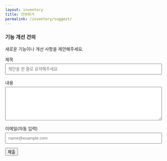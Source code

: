 ```yaml
---
layout: inventory
title: 건의하기
permalink: /inventory/suggest/
---
```


### 기능 개선 건의

새로운 기능이나 개선 사항을 제안해주세요.

<form id="suggest-form" action="https://formsubmit.co/captain@goolzy.com" method="POST" style="max-width:600px;">
  <input type="hidden" name="_template" value="table">
  <input type="hidden" name="_subject" id="suggest_subject" value="[기능 제안] 제출">
  <input type="hidden" name="Category" value="기능 제안">
  <input type="hidden" name="_next" value="{{ '/inventory/suggest/?success=1' | absolute_url }}">
  <input type="text" name="website" style="display:none" tabindex="-1" autocomplete="off">
  <label style="display:block; margin-bottom:1rem;">
    제목
    <input type="text" name="Title" id="suggest_title" required style="width:100%; padding:.5rem; margin-top:.25rem;" placeholder="제안을 한 줄로 요약해주세요">
  </label>
  
  <label style="display:block; margin-bottom:1rem;">
    내용
    <textarea name="Proposal" required rows="6" style="width:100%; padding:.5rem; margin-top:.25rem;"></textarea>
  </label>
  <label>이메일(자동 입력)
    <input type="email" name="Email" placeholder="name@example.com" style="width:100%; padding:.5rem; margin-top:.25rem;">
  </label>
  <input type="hidden" name="uid" value="">
  
  <button class="btn" type="submit">제출</button>
</form>

<div id="suggest-status" class="notice" style="display:none;"></div>

<script>
(function(){
  try {
    var p = new URLSearchParams(window.location.search);
    if (p.get('success') === '1') {
      var box = document.getElementById('suggest-status');
      box.style.display = 'block';
      box.textContent = '감사합니다! 제안이 전송되었습니다.';
    }
  } catch(e){}
  function updateSubject(){
    var t = document.getElementById('suggest_title').value || '제목 미입력';
    document.getElementById('suggest_subject').value = '[기능 제안] ' + t;
  }
  try { document.getElementById('suggest-form').addEventListener('input', updateSubject); } catch(e){}
  // Autofill from AuthBridge (email, uid)
  try {
    var form = document.getElementById('suggest-form');
    var emailInput = form.querySelector('input[name="Email"]');
    var uidInput = form.querySelector('input[name="uid"]');
    if (window.AuthBridge) {
      var user = AuthBridge.currentUser && AuthBridge.currentUser();
      if (user && user.email) { emailInput.value = user.email; }
      if (user && user.uid && uidInput) { uidInput.value = user.uid; }
      AuthBridge.onChange(function(u){
        if (u && u.email) emailInput.value = u.email; else emailInput.value = '';
        if (uidInput) uidInput.value = (u && u.uid) ? u.uid : '';
      });
    }
  } catch(e){}
})();
</script>

<style>
.notice { background: #eefcf7; border:1px solid #c9f1e6; padding:0.75rem 1rem; border-radius: 8px; margin-top: 1rem; }
</style>
